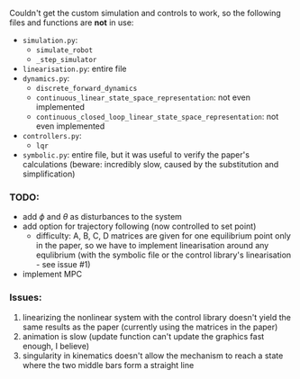 Couldn't get the custom simulation and controls to work, so the following files and functions are **not** in use:
- `simulation.py`:
  - `simulate_robot`
  - `_step_simulator`
- `linearisation.py`: entire file
- `dynamics.py`:
  - `discrete_forward_dynamics`
  - `continuous_linear_state_space_representation`: not even implemented
  - `continuous_closed_loop_linear_state_space_representation`: not even implemented
- `controllers.py`:
  - `lqr`
- `symbolic.py`: entire file, but it was useful to verify the paper's calculations (beware: incredibly slow, caused by the substitution and simplification)


### TODO:
- add $\phi$ and $\theta$ as disturbances to the system
- add option for trajectory following (now controlled to set point)
  - difficulty: A, B, C, D matrices are given for one equilibrium point only in the paper, so we have to implement linearisation around any equlibrium (with the symbolic file or the control library's linearisation - see issue #1)
- implement MPC


### Issues:
1. linearizing the nonlinear system with the control library doesn't yield the same results as the paper (currently using the matrices in the paper)
2. animation is slow (update function can't update the graphics fast enough, I believe)
3. singularity in kinematics doesn't allow the mechanism to reach a state where the two middle bars form a straight line